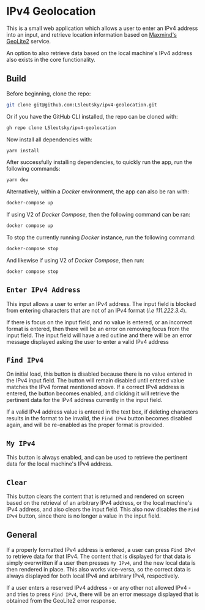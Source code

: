 # IPv4 Geolocation

This is a small web application which allows a user to enter an IPv4 address into an input, and retrieve location information based on [Maxmind's GeoLite2](https://dev.maxmind.com/geoip/geolite2-free-geolocation-data) service.

An option to also retrieve data based on the local machine's IPv4 address also exists in the core functionality.

## Build

Before beginning, clone the repo:

```bash
git clone git@github.com:LSleutsky/ipv4-geolocation.git
```

Or if you have the GitHub CLI installed, the repo can be cloned with:

```bash
gh repo clone LSleutsky/ipv4-geolocation
```

Now install all dependencies with:

```bash
yarn install
```

After successfully installing dependencies, to quickly run the app, run the following commands:

```bash
yarn dev
```

Alternatively, within a _Docker_ environment, the app can also be ran with:

```bash
docker-compose up
```

If using V2 of _Docker Compose_, then the following command can be ran:

```bash
docker compose up
```

To stop the currently running _Docker_ instance, run the following command:

```bash
docker-compose stop
```

And likewise if using V2 of _Docker Compose_, then run:

```bash
docker compose stop
```

## `Enter IPv4 Address`

This input allows a user to enter an IPv4 address. The input field is blocked from entering characters that are not of an IPv4 format (_i.e 111.222.3.4_).

If there is focus on the input field, and no value is entered, or an incorrect format is entered, then there will be an error on removing focus from the input field. The input field will have a red outline and there will be an error message displayed asking the user to enter a valid IPv4 address

## `Find IPv4`

On initial load, this button is disabled because there is no value entered in the IPv4 input field. The button will remain disabled until entered value matches the IPv4 format mentioned above. If a correct IPv4 address is entered, the button becomes enabled, and clicking it will retrieve the pertinent data for the IPv4 address currently in the input field.

If a valid IPv4 address value is entered in the text box, if deleting characters results in the format to be invalid, the `Find IPv4` button becomes disabled again, and will be re-enabled as the proper format is provided.

## `My IPv4`

This button is always enabled, and can be used to retrieve the pertinent data for the local machine's IPv4 address.

## `Clear`

This button clears the content that is returned and rendered on screen based on the retrieval of an arbitrary IPv4 address, or the local machine's IPv4 address, and also clears the input field. This also now disables the `Find IPv4` button, since there is no longer a value in the input field.

## General

If a properly formatted IPv4 address is entered, a user can press `Find IPv4` to retrieve data for that IPv4. The content that is displayed for that data is simply overwritten if a user then presses `My IPv4`, and the new local data is then rendered in place. This also works vice-versa, so the correct data is always displayed for both local IPv4 and arbitrary IPv4, respectively.

If a user enters a reserved IPv4 address - or any other not allowed IPv4 - and tries to press `Find IPv4`, there will be an error message displayed that is obtained from the GeoLite2 error response.

